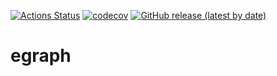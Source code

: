 [![Actions Status](https://github.com/bgloyer/egraph/workflows/Ubuntu/badge.svg)](https://github.com/bgloyer/egraph/actions)
[![codecov](https://codecov.io/gh/bgloyer/egraph/branch/master/graph/badge.svg)](https://codecov.io/gh/bgloyer/egraph)
[![GitHub release (latest by date)](https://img.shields.io/github/v/release/bgloyer/egraph)](https://github.com/bgloyer/egraph/releases)

# egraph
